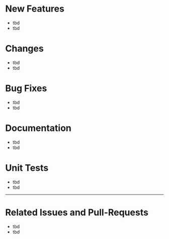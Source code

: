 # New Features

* tbd
* tbd

# Changes

* tbd
* tbd

# Bug Fixes

* tbd
* tbd

# Documentation

* tbd
* tbd

# Unit Tests

* tbd
* tbd

----------
# Related Issues and Pull-Requests

* tbd
* tbd
